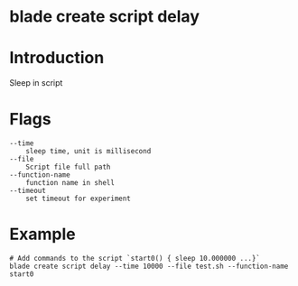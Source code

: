 # blade create script delay

# **Introduction**
Sleep in script
# **Flags**

```
--time
	sleep time, unit is millisecond
--file
	Script file full path
--function-name
	function name in shell
--timeout
	set timeout for experiment

```

# **Example**

````
# Add commands to the script `start0() { sleep 10.000000 ...}`
blade create script delay --time 10000 --file test.sh --function-name start0
````


